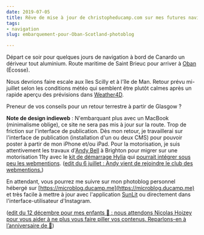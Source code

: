 ```yaml
---
date: 2019-07-05
title: Rêve de mise à jour de christopheducamp.com sur mes futures navigations
tags:
- navigation
slug: embarquement-pour-Oban-Scotland-photoblog

---
```

Départ ce soir pour quelques jours de navigation à bord de Canardo un dériveur tout aluminium. Route maritime de Saint Brieuc pour arriver à [Oban](https://fr.wikipedia.org/wiki/Oban_(Écosse)) (Écosse).

Nous devrions faire escale aux îles Scilly et à l'île de Man. Retour prévu mi-juillet selon les conditions météo qui semblent être plutôt calmes après un rapide aperçu des prévisions dans [Weather4D](https://www.weather4d.com/fr/).

Preneur de vos conseils pour un retour terrestre à partir de Glasgow ?

**Note de design indieweb** : N'embarquant plus avec un MacBook (minimalisme oblige), ce site ne sera pas mis à jour sur la route. Trop de friction sur l'interface de publication. Dès mon retour, je travaillerai sur l'interface de publication (installation d'un ou deux CMS) pour pouvoir poster à partir de mon iPhone et/ou iPad. Pour la motorisation, je suis attentivement les travaux d'[Andy Bell](https://andy-bell.design) à Brighton pour migrer sur une motorisation 11ty avec le [kit de démarrage Hylia](https://hylia.website) qui [pourrait intégrer sous peu les webmentions](https://andy-bell.design/notes/198/). (<ins date='2019-07-06'>edit du 6 juillet : [Andy vient de rejoindre le club des webmentions.](https://andy-bell.design/wrote/adding-webmentions-to-my-personal-site/)</ins>)

En attendant, vous pourrez me suivre sur mon photoblog personnel hébergé sur [https://microblog.ducamp.me](https://microblog.ducamp.me) et très facile à mettre à jour avec l'application [SunLit](http://sunlit.io) ou directement dans l'interface-utilisateur d'Instagram.

(<ins date='2019-12-12'>edit du 12 décembre pour mes enfants 👶 : nous attendons [Nicolas Hoizey pour vous aider à ne plus vous faire piller vos contenus](https://talks.nicolas-hoizey.com/AXGNM8/ne-vous-laissez-plus-deposseder-de-vos-contenus "Ne vous laissez plus déposséder de vos contenus"). Reparlons-en à l’anniversaire de 👵</ins>)